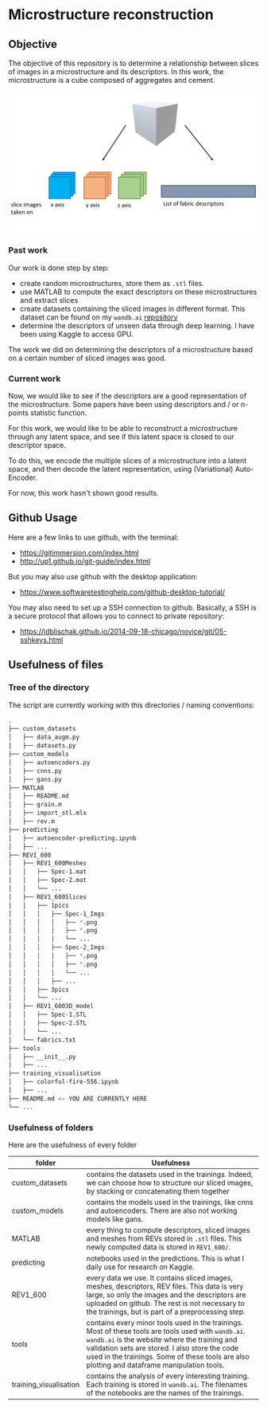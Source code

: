 # Microstructure reconstruction

## Objective

The objective of this repository is to determine a relationship between slices of images in a microstructure and its descriptors. In this work, the microstructure is a cube composed of aggregates and cement.

![Alt text](objective.png?raw=true "Objective")

### Past work

Our work is done step by step:

* create random microstructures, store them as `.stl` files.
* use MATLAB to compute the exact descriptors on these microstructures and extract slices
* create datasets containing the sliced images in different format. This dataset can be found on my `wandb.ai` [repository](https://wandb.ai/matiasetcheverry/microstructure-reconstruction?workspace=user-matiasetcheverry)
* determine the descriptors of unseen data through deep learning. I have been using Kaggle to access GPU.

The work we did on determining the descriptors of a microstructure based on a certain number of sliced images was good.

### Current work

Now, we would like to see if the descriptors are a good representation of the microstructure. Some papers have been using descriptors and / or n-points statistic function.

For this work, we would like to be able to reconstruct a microstructure through any latent space, and see if this latent space is closed to our descriptor space.

To do this, we encode the multiple slices of a microstructure into a latent space, and then decode the latent representation, using (Variational) Auto-Encoder.

For now, this work hasn't shown good results.

## Github Usage

Here are a few links to use github, with the terminal:

* <https://gitimmersion.com/index.html>
* <http://up1.github.io/git-guide/index.html>

But you may also use github with the desktop application:

* <https://www.softwaretestinghelp.com/github-desktop-tutorial/>

You may also need to set up a SSH connection to github. Basically, a SSH is a secure protocol that allows you to connect to private repository:

* <https://jdblischak.github.io/2014-09-18-chicago/novice/git/05-sshkeys.html>

## Usefulness of files

### Tree of the directory

The script are currently working with this directories / naming conventions:

```bash
.
├── custom_datasets
│   ├── data_augm.py
│   ├── datasets.py
├── custom_models
│   ├── autoencoders.py
│   ├── cnns.py
│   ├── gans.py
├── MATLAB
│   ├── README.md
│   ├── grain.m
│   ├── import_stl.mlx
│   ├── rev.m
├── predicting
│   ├── autoencoder-predicting.ipynb
│   ├── ...
├── REV1_600
│   ├── REV1_600Meshes
│   │   ├── Spec-1.mat
│   │   ├── Spec-2.mat
│   │   └── ...
│   ├── REV1_600Slices
│   │   ├── 1pics
│   │   │   ├── Spec-1_Imgs
│   │   │   │   ├── *.png
│   │   │   │   ├── *.png
│   │   │   │   └── ...
│   │   │   ├── Spec-2_Imgs
│   │   │   │   ├── *.png
│   │   │   │   ├── *.png
│   │   │   │   └── ...
│   │   │   ├── ...
│   │   ├── 3pics
│   │   └── ...
│   ├── REV1_6003D_model
│   │   ├── Spec-1.STL
│   │   ├── Spec-2.STL
│   │   └── ...
│   └── fabrics.txt
├── tools
│   ├── __init__.py
│   ├── ...
├── training_visualisation
│   ├── colorful-fire-556.ipynb
│   ├── ...
├── README.md <- YOU ARE CURRENTLY HERE
└── ...
```

### Usefulness of folders

Here are the usefulness of every folder

| folder | Usefulness |
|---|---|
| custom_datasets | contains the datasets used in the trainings. Indeed, we can choose how to structure our sliced images, by stacking or concatenating them together |
| custom_models | contains the models used in the trainings, like cnns and autoencoders. There are also not working models like gans. |
| MATLAB | every thing to compute descriptors, sliced images and meshes from REVs stored in `.stl` files. This newly computed data is stored in `REV1_600/`. |
| predicting | notebooks used in the predictions. This is what I daily use for research on Kaggle. |
| REV1_600 | every data we use. It contains sliced images, meshes, descriptors, REV files. This data is very large, so only the images and the descriptors are uploaded on github. The rest is not necessary to the trainings, but is part of a preprocessing step. |
| tools | contains every minor tools used in the trainings. Most of these tools are tools used with `wandb.ai`. `wandb.ai` is the website where the training and validation sets are stored. I also store the code used in the trainings. Some of these tools are also plotting and dataframe manipulation tools. |
| training_visualisation | contains the analysis of every interesting training. Each training is stored in `wandb.ai`. The  filenames of the notebooks are the names of the trainings. |
